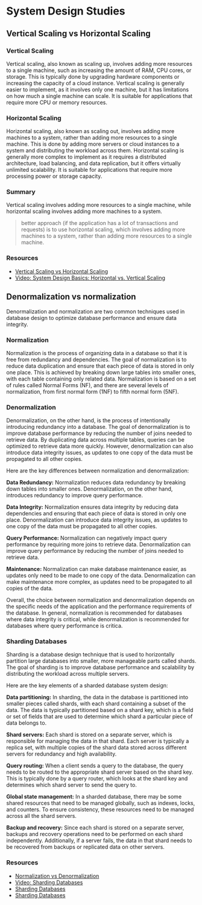 # System Design Studies

## Vertical Scaling vs Horizontal Scaling

### Vertical Scaling

Vertical scaling, also known as scaling up, involves adding more resources to a single machine, such as increasing the amount of RAM, CPU cores, or storage. This is typically done by upgrading hardware components or increasing the capacity of a cloud instance. Vertical scaling is generally easier to implement, as it involves only one machine, but it has limitations on how much a single machine can scale. It is suitable for applications that require more CPU or memory resources.

### Horizontal Scaling

Horizontal scaling, also known as scaling out, involves adding more machines to a system, rather than adding more resources to a single machine. This is done by adding more servers or cloud instances to a system and distributing the workload across them. Horizontal scaling is generally more complex to implement as it requires a distributed architecture, load balancing, and data replication, but it offers virtually unlimited scalability. It is suitable for applications that require more processing power or storage capacity.

### Summary

Vertical scaling involves adding more resources to a single machine, while horizontal scaling involves adding more machines to a system.

> better approach (if the application has a lot of transactions and requests) is to use horizontal scaling, which involves adding more machines to a system, rather than adding more resources to a single machine.

### Resources

- [Vertical Scaling vs Horizontal Scaling](https://www.geeksforgeeks.org/system-design-horizontal-and-vertical-scaling/)
- [Video: System Design Basics: Horizontal vs. Vertical Scaling](https://youtu.be/xpDnVSmNFX0)

## Denormalization vs normalization

Denormalization and normalization are two common techniques used in database design to optimize database performance and ensure data integrity.

### Normalization

Normalization is the process of organizing data in a database so that it is free from redundancy and dependencies. The goal of normalization is to reduce data duplication and ensure that each piece of data is stored in only one place. This is achieved by breaking down large tables into smaller ones, with each table containing only related data. Normalization is based on a set of rules called Normal Forms (NF), and there are several levels of normalization, from first normal form (1NF) to fifth normal form (5NF).

### Denormalization

Denormalization, on the other hand, is the process of intentionally introducing redundancy into a database. The goal of denormalization is to improve database performance by reducing the number of joins needed to retrieve data. By duplicating data across multiple tables, queries can be optimized to retrieve data more quickly. However, denormalization can also introduce data integrity issues, as updates to one copy of the data must be propagated to all other copies.

Here are the key differences between normalization and denormalization:

**Data Redundancy:** Normalization reduces data redundancy by breaking down tables into smaller ones. Denormalization, on the other hand, introduces redundancy to improve query performance.

**Data Integrity:** Normalization ensures data integrity by reducing data dependencies and ensuring that each piece of data is stored in only one place. Denormalization can introduce data integrity issues, as updates to one copy of the data must be propagated to all other copies.

**Query Performance:** Normalization can negatively impact query performance by requiring more joins to retrieve data. Denormalization can improve query performance by reducing the number of joins needed to retrieve data.

**Maintenance:** Normalization can make database maintenance easier, as updates only need to be made to one copy of the data. Denormalization can make maintenance more complex, as updates need to be propagated to all copies of the data.

Overall, the choice between normalization and denormalization depends on the specific needs of the application and the performance requirements of the database. In general, normalization is recommended for databases where data integrity is critical, while denormalization is recommended for databases where query performance is critica.

### Sharding Databases

Sharding is a database design technique that is used to horizontally partition large databases into smaller, more manageable parts called shards. The goal of sharding is to improve database performance and scalability by distributing the workload across multiple servers.

Here are the key elements of a sharded database system design:

**Data partitioning:** In sharding, the data in the database is partitioned into smaller pieces called shards, with each shard containing a subset of the data. The data is typically partitioned based on a shard key, which is a field or set of fields that are used to determine which shard a particular piece of data belongs to.

**Shard servers:** Each shard is stored on a separate server, which is responsible for managing the data in that shard. Each server is typically a replica set, with multiple copies of the shard data stored across different servers for redundancy and high availability.

**Query routing:** When a client sends a query to the database, the query needs to be routed to the appropriate shard server based on the shard key. This is typically done by a query router, which looks at the shard key and determines which shard server to send the query to.

**Global state management:** In a sharded database, there may be some shared resources that need to be managed globally, such as indexes, locks, and counters. To ensure consistency, these resources need to be managed across all the shard servers.

**Backup and recovery:** Since each shard is stored on a separate server, backups and recovery operations need to be performed on each shard independently. Additionally, if a server fails, the data in that shard needs to be recovered from backups or replicated data on other servers.

### Resources

- [Normalization vs Denormalization](https://medium.com/analytics-vidhya/database-normalization-vs-denormalization-a42d211dd891)
- [Video: Sharding Databases](https://youtu.be/5faMjKuB9bc)
- [Sharding Databases](https://www.geeksforgeeks.org/database-sharding-a-system-design-concept/)
- [Sharding Databases](https://igotanoffer.com/blogs/tech/sharding-system-design-interview)